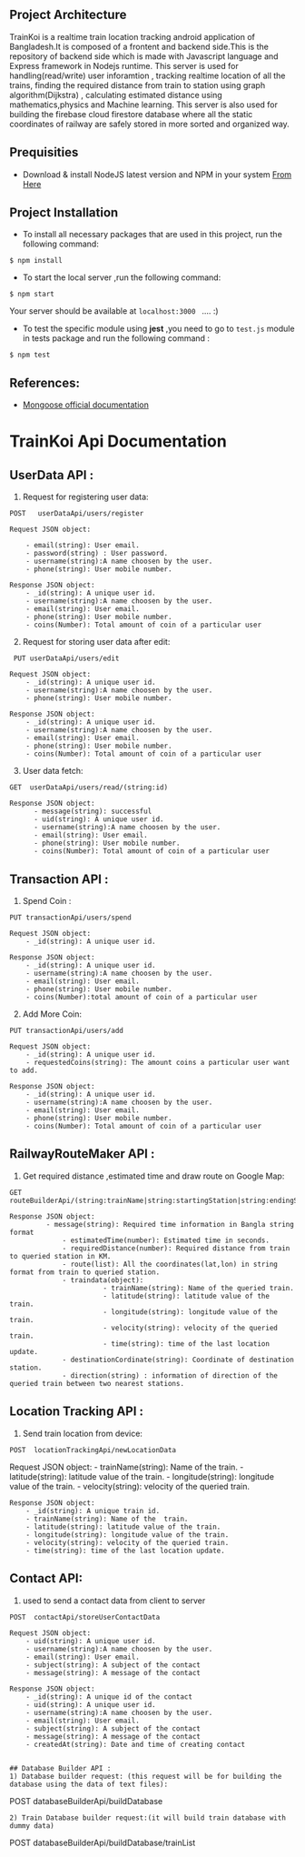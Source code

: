 
## Project Architecture

TrainKoi is a realtime train location tracking android application of Bangladesh.It is composed of a frontent and backend side.This is the repository of backend side which is made with Javascript language and Express framework in Nodejs runtime.
This server is used for handling(read/write) user inforamtion , tracking realtime location of all the trains, finding the required distance from train to station using
graph algorithm(Dijkstra) , calculating estimated distance using mathematics,physics and Machine learning.
This server is also used for building the firebase cloud firestore database where all the static coordinates of railway are safely stored in more sorted and organized way.


## Prequisities
- Download & install NodeJS latest version and NPM in your system [From Here](https://nodejs.org/en/download/ )

  
  

## Project Installation

- To install all necessary packages that are used in this project, run the following command:

```
$ npm install  
```

- To start the local server ,run the following command:

```
$ npm start   
```
Your server should be available at  ```localhost:3000 ``` .... :)

- To test the specific module using  **jest** ,you need to go to ``test.js`` module in tests package and run the following command :
```
$ npm test
```

## References:
- [Mongoose official documentation](https://mongoosejs.com/docs/index.html )


# TrainKoi Api Documentation 


## UserData API :

1) Request for registering user data:
```
POST   userDataApi/users/register  
```
```
Request JSON object: 
    
    - email(string): User email.
    - password(string) : User password.
    - username(string):A name choosen by the user.
    - phone(string): User mobile number.
  
Response JSON object:
    - _id(string): A unique user id.
    - username(string):A name choosen by the user.
    - email(string): User email.
    - phone(string): User mobile number.
    - coins(Number): Total amount of coin of a particular user
```

2) Request for storing user data after edit:
```
 PUT userDataApi/users/edit   
```
```
Request JSON object:
    - _id(string): A unique user id.
    - username(string):A name choosen by the user.
    - phone(string): User mobile number.

Response JSON object:
    - _id(string): A unique user id.
    - username(string):A name choosen by the user.
    - email(string): User email.
    - phone(string): User mobile number.
    - coins(Number): Total amount of coin of a particular user
```

3) User data fetch:
```
GET  userDataApi/users/read/(string:id)
```
```
Response JSON object:
      - message(string): successful
      - uid(string): A unique user id.
      - username(string):A name choosen by the user.
      - email(string): User email.
      - phone(string): User mobile number.
      - coins(Number): Total amount of coin of a particular user
```
	  

## Transaction API :

1) Spend Coin :
```   
PUT transactionApi/users/spend
```
``` 
Request JSON object:
    - _id(string): A unique user id.
      
Response JSON object:
    - _id(string): A unique user id.
    - username(string):A name choosen by the user.
    - email(string): User email.
    - phone(string): User mobile number.
    - coins(Number):total amount of coin of a particular user

```

2) Add More Coin:
```
PUT transactionApi/users/add
``` 
```
Request JSON object:
	- _id(string): A unique user id.
    - requestedCoins(string): The amount coins a particular user want to add.

Response JSON object:
    - _id(string): A unique user id.
    - username(string):A name choosen by the user.
    - email(string): User email.
    - phone(string): User mobile number.
    - coins(Number): Total amount of coin of a particular user

```

## RailwayRouteMaker API :

1) Get required distance ,estimated time and draw route on Google Map:
```
GET  routeBuilderApi/(string:trainName|string:startingStation|string:endingStation|string:serviceNo/
```     
```
Response JSON object:
	     - message(string): Required time information in Bangla string format
             - estimatedTime(number): Estimated time in seconds.
             - requiredDistance(number): Required distance from train to queried station in KM.
             - route(list): All the coordinates(lat,lon) in string format from train to queried station.
             - traindata(object): 
                       - trainName(string): Name of the queried train.
                       - latitude(string): latitude value of the train.
                       - longitude(string): longitude value of the train.
                       - velocity(string): velocity of the queried train.
                       - time(string): time of the last location update.
             - destinationCordinate(string): Coordinate of destination station.
             - direction(string) : information of direction of the queried train between two nearest stations.

```

## Location Tracking API :

1) Send train location from device:
```
POST  locationTrackingApi/newLocationData
```
Request JSON object:
    - trainName(string): Name of the train.
    - latitude(string): latitude value of the train.
    - longitude(string): longitude value of the train.
    - velocity(string): velocity of the queried train.
    

```
Response JSON object:
    - _id(string): A unique train id.
    - trainName(string): Name of the  train.
    - latitude(string): latitude value of the train.
    - longitude(string): longitude value of the train.
    - velocity(string): velocity of the queried train.
    - time(string): time of the last location update.

```
## Contact API:
1) used to send a contact data from client to server

```
POST  contactApi/storeUserContactData
```
```
Request JSON object:
    - uid(string): A unique user id.
    - username(string):A name choosen by the user.
    - email(string): User email.
    - subject(string): A subject of the contact
    - message(string): A message of the contact

Response JSON object:
    - _id(string): A unique id of the contact
    - uid(string): A unique user id.
    - username(string):A name choosen by the user.
    - email(string): User email.
    - subject(string): A subject of the contact
    - message(string): A message of the contact
    - createdAt(string): Date and time of creating contact


## Database Builder API :
1) Database builder request: (this request will be for building the database using the data of text files):
```
 POST databaseBuilderApi/buildDatabase   
```
2) Train Database builder request:(it will build train database with dummy data)
```
 POST  databaseBuilderApi/buildDatabase/trainList  
```


